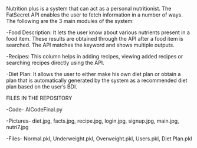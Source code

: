 Nutrition plus is a system that can act as a personal nutritionist. The FatSecret API enables the user to fetch information in a number of ways. The following are the 3 main modules of the system:

-Food Description: It lets the user know about various nutrients present in a food item. These results are obtained through the API after a food item is searched. The API matches the keyword and shows multiple outputs.

-Recipes: This column helps in adding recipes, viewing added recipes or searching recipes directly using the API. 

-Diet Plan: It allows the user to either make his own diet plan or obtain a plan that is automatically generated by the system as a recommended diet plan based on the user’s BDI.

FILES IN THE REPOSITORY 

-Code- AICodeFinal.py

-Pictures- diet.jpg, facts.jpg, recipe.jpg, login.jpg, signup.jpg, main.jpg, nutri7.jpg

-Files- Normal.pkl, Underweight.pkl, Overweight.pkl, Users.pkl, Diet Plan.pkl



